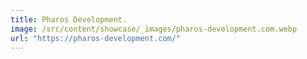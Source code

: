 ```yaml
---
title: Pharos Development.
image: /src/content/showcase/_images/pharos-development.com.webp
url: "https://pharos-development.com/"
---
```

